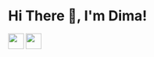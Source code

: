 # Hi There 👋, I'm Dima!

<a href="https://vk.com/kodisto"><img height="32" width="32" src="https://cdn.simpleicons.org/vk/0077FF"></a> <a href="https://t.me/kodilafi"><img height="32" width="32" src="https://cdn.simpleicons.org/telegram/26A5E4"></a>

<!--
**kodilafi/kodilafi** is a ✨ _special_ ✨ repository because its `README.md` (this file) appears on your GitHub profile.

Here are some ideas to get you started:

- 🔭 I’m currently working on ...
- 🌱 I’m currently learning ...
- 👯 I’m looking to collaborate on ...
- 🤔 I’m looking for help with ...
- 💬 Ask me about ...
- 📫 How to reach me: ...
- 😄 Pronouns: ...
- ⚡ Fun fact: ...
-->
